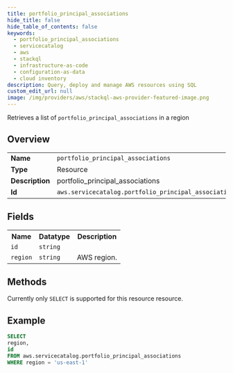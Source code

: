 ```yaml
---
title: portfolio_principal_associations
hide_title: false
hide_table_of_contents: false
keywords:
  - portfolio_principal_associations
  - servicecatalog
  - aws
  - stackql
  - infrastructure-as-code
  - configuration-as-data
  - cloud inventory
description: Query, deploy and manage AWS resources using SQL
custom_edit_url: null
image: /img/providers/aws/stackql-aws-provider-featured-image.png
---
```

Retrieves a list of <code>portfolio_principal_associations</code> in a region

## Overview
<table><tbody>
<tr><td><b>Name</b></td><td><code>portfolio_principal_associations</code></td></tr>
<tr><td><b>Type</b></td><td>Resource</td></tr>
<tr><td><b>Description</b></td><td>portfolio_principal_associations</td></tr>
<tr><td><b>Id</b></td><td><code>aws.servicecatalog.portfolio_principal_associations</code></td></tr>
</tbody></table>

## Fields
<table><tbody>
<tr><th>Name</th><th>Datatype</th><th>Description</th></tr>
<tr><td><code>id</code></td><td><code>string</code></td><td></td></tr>
<tr><td><code>region</code></td><td><code>string</code></td><td>AWS region.</td></tr>

</tbody></table>

## Methods
Currently only <code>SELECT</code> is supported for this resource resource.





## Example
```sql
SELECT
region,
id
FROM aws.servicecatalog.portfolio_principal_associations
WHERE region = 'us-east-1'
```
